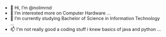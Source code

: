 - 👋 Hi, I’m @nolimrnd
- 👀 I’m interested more on Computer Hardware ...
- 🌱 I’m currently studying Bachelor of Science in Information Technology ...
- 📫 I'm not really good a coding stuff i knew basics of java and python ...

<!---
nolimrnd/nolimrnd is a ✨ special ✨ repository because its `README.md` (this file) appears on your GitHub profile.
You can click the Preview link to take a look at your changes.
--->
